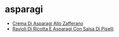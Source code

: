 # asparagi

 * [Crema Di Asparagi Allo Zafferano](../index/c/crema-di-asparagi-allo-zafferano-101057.json)
 * [Ravioli Di Ricotta E Asparagi Con Salsa Di Piselli](../index/r/ravioli-di-ricotta-e-asparagi-con-salsa-di-piselli-232093.json)
